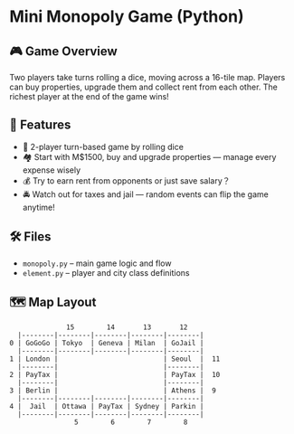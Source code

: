 # Mini Monopoly Game (Python)

## 🎮 Game Overview
Two players take turns rolling a dice, moving across a 16-tile map. 
Players can buy properties, upgrade them and collect rent from each other. 
The richest player at the end of the game wins!

## 🏁 Features
- 🎲 2-player turn-based game by rolling dice
- 🏘️ Start with M$1500, buy and upgrade properties — manage every expense wisely 
- 💰 Try to earn rent from opponents or just save salary？
- 🚔 Watch out for taxes and jail — random events can flip the game anytime!

## 🛠️ Files
  - `monopoly.py` – main game logic and flow
  - `element.py` – player and city class definitions

## 🗺️ Map Layout
```text
              15        14       13       12
  |--------|--------|--------|--------|--------|
0 | GoGoGo | Tokyo  | Geneva | Milan  | GoJail |  
  |--------|--------|--------|--------|--------|
1 | London |                          | Seoul  |  11
  |--------|                          |--------|
2 | PayTax |                          | PayTax |  10
  |--------|                          |--------|
3 | Berlin |                          | Athens |  9
  |--------|--------|--------|--------|--------|
4 |  Jail  | Ottawa | PayTax | Sydney | Parkin | 
  |--------|--------|--------|--------|--------|
                5        6        7        8
